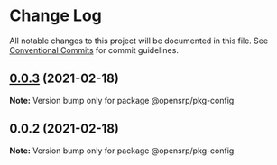 # Change Log

All notable changes to this project will be documented in this file.
See [Conventional Commits](https://conventionalcommits.org) for commit guidelines.

## [0.0.3](https://github.com/opensrp/web/compare/@opensrp/pkg-config@0.0.2...@opensrp/pkg-config@0.0.3) (2021-02-18)

**Note:** Version bump only for package @opensrp/pkg-config

## 0.0.2 (2021-02-18)

**Note:** Version bump only for package @opensrp/pkg-config
